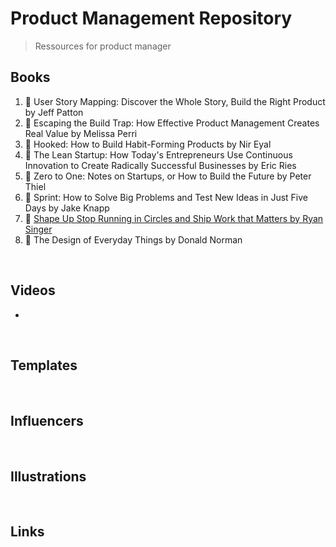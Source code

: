 # Product Management Repository

> Ressources for product manager

## Books

1. &#128215; User Story Mapping: Discover the Whole Story, Build the Right Product by Jeff Patton
2. &#128215; Escaping the Build Trap: How Effective Product Management Creates Real Value by Melissa Perri
3. &#128215; Hooked: How to Build Habit-Forming Products by Nir Eyal
4. &#128215; The Lean Startup: How Today's Entrepreneurs Use Continuous Innovation to Create Radically Successful Businesses by Eric Ries
5. &#128215; Zero to One: Notes on Startups, or How to Build the Future by Peter Thiel
6. &#128215; Sprint: How to Solve Big Problems and Test New Ideas in Just Five Days by Jake Knapp
7. &#128215; [Shape Up Stop Running in Circles and Ship Work that Matters by Ryan Singer](https://basecamp.com/shapeup)
8. &#128215; The Design of Everyday Things by Donald Norman

<br>

## Videos
- 

<br>

## Templates

<br>

## Influencers

<br>

## Illustrations

<br>

## Links
